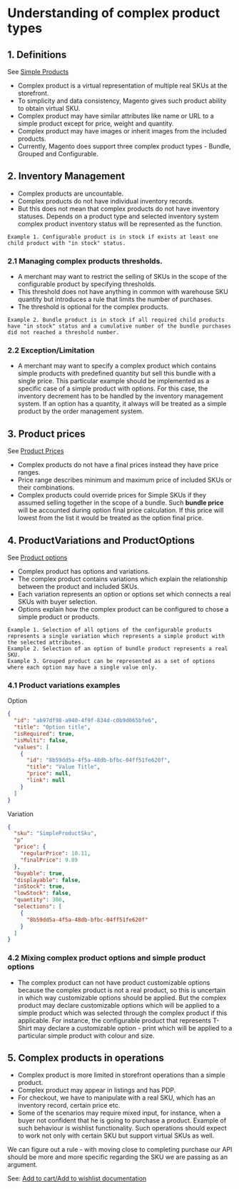 # Understanding of complex product types

## 1. Definitions
See [Simple Products](simple-products.md)
* Complex product is a virtual representation of multiple real SKUs at the storefront.
* To simplicity and data consistency, Magento gives such product ability to obtain virtual SKU.
* Complex product may have similar attributes like name or URL to a simple product except for price, weight and quantity.
* Complex product may have images or inherit images from the included products. 
* Currently, Magento does support three complex product types - Bundle, Grouped and Configurable.

## 2. Inventory Management

* Complex products are uncountable.
* Complex products do not have individual inventory records.
* But this does not mean that complex products do not have inventory statuses.
Depends on a product type and selected inventory system complex product inventory status will be represented as the function.

```
Example 1. Configurable product is in stock if exists at least one child product with "in stock" status.
```

### 2.1 Managing complex products thresholds.
* A merchant may want to restrict the selling of SKUs in the scope of the configurable product by specifying thresholds.
* This threshold does not have anything in common with warehouse SKU quantity but introduces a rule that limits the number of purchases.
* The threshold is optional for the complex products.

```
Example 2. Bundle product is in stock if all required child products have "in stock" status and a cumulative number of the bundle purchases did not reached a threshold number.
```

### 2.2 Exception/Limitation

* A merchant may want to specify a complex product which contains simple products with predefined quantity but sell this bundle with a single price.
This particular example should be implemented as a specific case of a simple product with options.  For this case, the inventory decrement has to be handled by the inventory management system. If an option has a quantity,
it always will be treated as a simple product by the order management system.

## 3. Product prices
See [Product Prices](products-prices.md)

* Complex products do not have a final prices instead they have price ranges.
* Price range describes minimum and maximum price of included SKUs or their combinations.
* Complex products could override prices for Simple SKUs if they assumed selling together in the scope of a bundle.
Such __bundle price__ will be accounted during option final price calculation.
If this price will lowest from the list it would be treated as the option final price.

## 4. ProductVariations and ProductOptions
See [Product options](products-options.md)

* Complex product has options and variations.
* The complex product contains variations which explain the relationship between the product and included SKUs.
* Each variation represents an option or options set which connects a real SKUs with buyer selection.
* Options explain how the complex product can be configured to chose a simple product or products.

```
Example 1. Selection of all options of the configurable products represents a single variation which represents a simple product with the selected attributes.
Example 2. Selection of an option of bundle product represents a real SKU.
Example 3. Grouped product can be represented as a set of options where each option may have a single value only.
```

### 4.1 Product variations examples

Option
```json
{
  "id": "ab97df98-a940-4f9f-834d-c0b9d065bfe6",
  "title": "Option title",
  "isRequired": true,
  "isMulti": false,
  "values": [
    {
      "id": "8b59dd5a-4f5a-48db-bfbc-04ff51fe620f",
      "title": "Value Title",
      "price": null,
      "link": null
    }  
  ]
}
```
Variation
```json
{
  "sku": "SimpleProductSku",
  "p"
  "price": {
    "regularPrice": 10.11,
    "finalPrice": 9.89
  },
  "buyable": true,
  "displayable": false,
  "inStock": true,
  "lowStock": false,
  "quantity": 300,
  "selections": [
    {
      "8b59dd5a-4f5a-48db-bfbc-04ff51fe620f"
    }  
  ]
}
```

### 4.2 Mixing complex product options and simple product options
* The complex product can not have product customizable options because the complex product is not a real product, so this is uncertain in which way customizable options should be applied.  But the complex product may declare customizable options which will be applied to a simple product which was selected through the complex product if this applicable.  For instance, the configurable product that represents T-Shirt may declare a customizable option - print which will be applied to a particular simple product with colour and size.


## 5. Complex products in operations

* Complex product is more limited in storefront operations than a simple product.
* Complex product may appear in listings and has PDP.
* For checkout, we have to manipulate with a real SKU, which has an inventory record, certain price etc.
* Some of the scenarios may require mixed input, for instance, when a buyer not confident that he is going to purchase a product.
Example of such behaviour is wishlist functionality.
Such operations should expect to work not only with certain SKU but support virtual SKUs as well.

We can figure out a rule - with moving close to completing purchase our API should be more and more specific regarding the SKU we are passing as an argument.

See: [Add to cart/Add to wishlist documentation]()